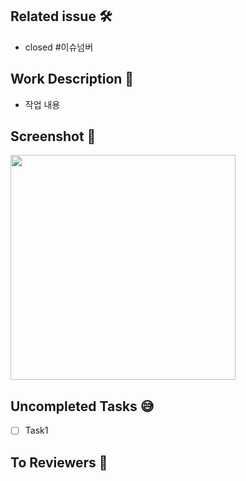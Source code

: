 ## Related issue 🛠
- closed #이슈넘버

## Work Description 📝
- 작업 내용

## Screenshot 📸
<img src="" width="360"/>

## Uncompleted Tasks 😅
- [ ] Task1

## To Reviewers 📢
